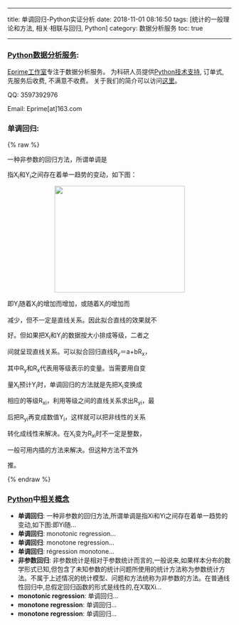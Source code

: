 
---
title: 单调回归-Python实证分析
date: 2018-11-01 08:16:50
tags: [统计的一般理论和方法, 相关·相联与回归, Python]
category: 数据分析服务
toc: true

---



<span></span>
<!-- more -->

### [Python](/tags/Python/)[数据分析服务](/categories/数据分析服务/):
[Eprime工作室](http://Eprime.cn/)专注于数据分析服务。
为科研人员提供[Python技术支持](http://Eprime.cn/2018/08/18/Eprime工作室Python代做服务详情/), 订单式, 先服务后收费, 不满意不收费。
关于我们的简介可以访问[这里](http://Eprime.cn/2018/08/17/关于Eprime工作室/)。

QQ: 3597392976

Email: Eprime[at]163.com



### 单调回归:

{% raw %}
<div class="p1">一种非参数的回归方法，所谓单调是

指X<sub>i</sub>和Y<sub>i</sub>之间存在着单一趋势的变动，如下图：<p align="center"><span class="imgdiv" style="text-align:center;"><img onclick="zoomPic(this);" align="absmiddle" width="293" height="240" src="/CRFDPIC/R200806043/R200806043.0185.3%5B4681592631f4%5D.png"></span></p>

<p>即Y<sub>i</sub>随着X<sub>i</sub>的增加而增加，或随着X<sub>i</sub>的增加而

减少，但不一定是直线关系。因此拟合直线的效果就不

好。但如果把X<sub>i</sub>和Y<sub>i</sub>的数据按大小排成等级，二者之

间就呈现直线关系。可以拟合回归直线R<sub>y</sub>＝a+bR<sub>x</sub>，

其中R<sub>y</sub>和R<sub>x</sub>代表用等级表示的变量。当需要用自变

量X<sub>i</sub>预计Y<sub>i</sub>时，单调回归的方法就是先把X<sub>i</sub>变换成

相应的等级R<sub>xi</sub>，利用等级之间的直线关系求出R<sub>yi</sub>，最

后把R<sub>yi</sub>再变成数值Y<sub>i</sub>，这样就可以把非线性的关系

转化成线性来解决。在X<sub>i</sub>变为R<sub>xi</sub>时不一定是整数，

一般可用内插的方法来解决。但这种方法不宜外

推。</p></div>
{% endraw %}



### [Python](/tags/Python/)中[相关概念](/categories/数据分析服务)

- **单调回归**: 一种非参数的回归方法,所谓单调是指Xi和Yi之间存在着单一趋势的变动,如下图:即Yi随...
- **单调回归**: monotonic regression...
- **单调回归**: monotone regression...
- **单调回归**: régression monotone...
- **非参数回归**: 非参数统计是相对于参数统计而言的,一般说来,如果样本分布的数学形式已知,但包含了未知参数的统计问题所使用的统计方法称为参数统计方法。不属于上述情况的统计模型、问题和方法统称为非参数的方法。在普通线性回归中,总假定回归函数的形式是线性的,在X取Xi...
- **monotonic regression**: 单调回归...
- **monotone regression**: 单调回归...
- **monotone regression**: 单调回归...





